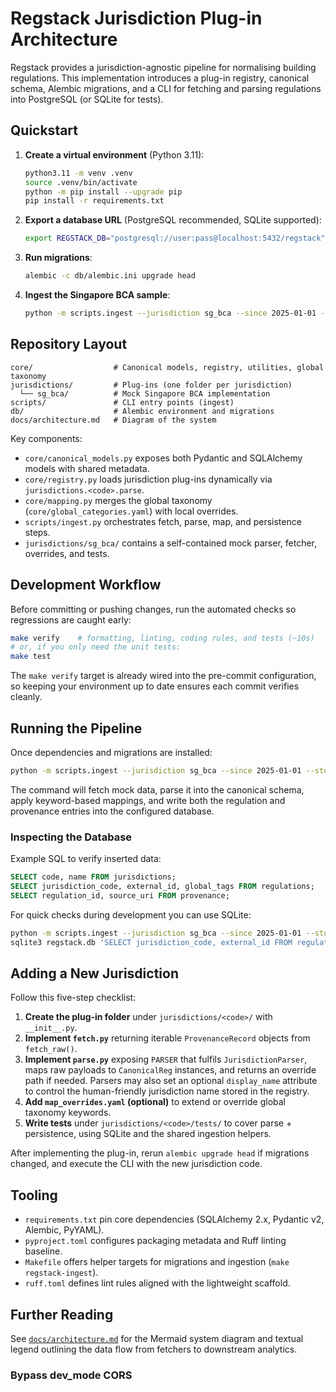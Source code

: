 # Regstack Jurisdiction Plug-in Architecture

Regstack provides a jurisdiction-agnostic pipeline for normalising building regulations. This
implementation introduces a plug-in registry, canonical schema, Alembic migrations, and a CLI for
fetching and parsing regulations into PostgreSQL (or SQLite for tests).

## Quickstart

1. **Create a virtual environment** (Python 3.11):
   ```bash
   python3.11 -m venv .venv
   source .venv/bin/activate
   python -m pip install --upgrade pip
   pip install -r requirements.txt
   ```
2. **Export a database URL** (PostgreSQL recommended, SQLite supported):
   ```bash
   export REGSTACK_DB="postgresql://user:pass@localhost:5432/regstack"
   ```
3. **Run migrations**:
   ```bash
   alembic -c db/alembic.ini upgrade head
   ```
4. **Ingest the Singapore BCA sample**:
   ```bash
   python -m scripts.ingest --jurisdiction sg_bca --since 2025-01-01 --store "$REGSTACK_DB"
   ```

## Repository Layout

```
core/                  # Canonical models, registry, utilities, global taxonomy
jurisdictions/         # Plug-ins (one folder per jurisdiction)
  └── sg_bca/          # Mock Singapore BCA implementation
scripts/               # CLI entry points (ingest)
db/                    # Alembic environment and migrations
docs/architecture.md   # Diagram of the system
```

Key components:
- `core/canonical_models.py` exposes both Pydantic and SQLAlchemy models with shared metadata.
- `core/registry.py` loads jurisdiction plug-ins dynamically via `jurisdictions.<code>.parse`.
- `core/mapping.py` merges the global taxonomy (`core/global_categories.yaml`) with local overrides.
- `scripts/ingest.py` orchestrates fetch, parse, map, and persistence steps.
- `jurisdictions/sg_bca/` contains a self-contained mock parser, fetcher, overrides, and tests.

## Development Workflow

Before committing or pushing changes, run the automated checks so regressions are caught early:

```bash
make verify    # formatting, linting, coding rules, and tests (~10s)
# or, if you only need the unit tests:
make test
```

The `make verify` target is already wired into the pre-commit configuration, so keeping your environment up to date ensures each commit verifies cleanly.

## Running the Pipeline

Once dependencies and migrations are installed:

```bash
python -m scripts.ingest --jurisdiction sg_bca --since 2025-01-01 --store "$REGSTACK_DB"
```

The command will fetch mock data, parse it into the canonical schema, apply keyword-based mappings,
and write both the regulation and provenance entries into the configured database.

### Inspecting the Database

Example SQL to verify inserted data:

```sql
SELECT code, name FROM jurisdictions;
SELECT jurisdiction_code, external_id, global_tags FROM regulations;
SELECT regulation_id, source_uri FROM provenance;
```

For quick checks during development you can use SQLite:

```bash
python -m scripts.ingest --jurisdiction sg_bca --since 2025-01-01 --store sqlite:///regstack.db
sqlite3 regstack.db 'SELECT jurisdiction_code, external_id FROM regulations;'
```

## Adding a New Jurisdiction

Follow this five-step checklist:

1. **Create the plug-in folder** under `jurisdictions/<code>/` with `__init__.py`.
2. **Implement `fetch.py`** returning iterable `ProvenanceRecord` objects from `fetch_raw()`.
3. **Implement `parse.py`** exposing `PARSER` that fulfils `JurisdictionParser`, maps raw payloads to
   `CanonicalReg` instances, and returns an override path if needed. Parsers may also set an optional
   `display_name` attribute to control the human-friendly jurisdiction name stored in the registry.
4. **Add `map_overrides.yaml` (optional)** to extend or override global taxonomy keywords.
5. **Write tests** under `jurisdictions/<code>/tests/` to cover parse + persistence, using
   SQLite and the shared ingestion helpers.

After implementing the plug-in, rerun `alembic upgrade head` if migrations changed, and execute the
CLI with the new jurisdiction code.

## Tooling

- `requirements.txt` pin core dependencies (SQLAlchemy 2.x, Pydantic v2, Alembic, PyYAML).
- `pyproject.toml` configures packaging metadata and Ruff linting baseline.
- `Makefile` offers helper targets for migrations and ingestion (`make regstack-ingest`).
- `ruff.toml` defines lint rules aligned with the lightweight scaffold.

## Further Reading

See [`docs/architecture.md`](docs/architecture.md) for the Mermaid system diagram and textual
legend outlining the data flow from fetchers to downstream analytics.
### Bypass dev_mode CORS
